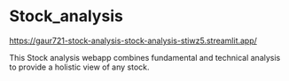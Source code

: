 # Stock_analysis
https://gaur721-stock-analysis-stock-analysis-stiwz5.streamlit.app/


This Stock analysis webapp combines fundamental and technical analysis to provide a holistic view of any stock. 
